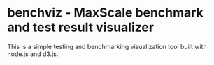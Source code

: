 # benchviz - MaxScale benchmark and test result visualizer

This is a simple testing and benchmarking visualization tool built with node.js and d3.js.
